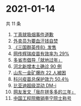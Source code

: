 # 2021-01-14

共 11 条

<!-- BEGIN -->
<!-- 最后更新时间 Thu Jan 14 2021 02:20:44 GMT+0800 (CST) -->
1. [丁真就吸烟事件道歉](https://www.zhihu.com/search?q=丁真抽烟)
1. [外卖员为要血汗钱自焚](https://www.zhihu.com/search?q=外卖员自焚)
1. [《三国群英传8》发售](https://www.zhihu.com/search?q=三国群英传8)
1. [网传辉瑞疫苗有效率为 29%](https://www.zhihu.com/search?q=辉瑞疫苗)
1. [多省市倡导「就地过年」](https://www.zhihu.com/search?q=就地过年)
1. [河北新增本土确诊 90 例](https://www.zhihu.com/search?q=河北新增)
1. [山东一金矿爆炸 22 人被困](https://www.zhihu.com/search?q=山东金矿)
1. [科兴疫苗总保护效力 50.4％](https://www.zhihu.com/search?q=科兴疫苗)
1. [比亚迪超级混动 DM-i](https://www.zhihu.com/search?q=比亚迪)
1. [网友发文「我在拼多多的三年」](https://www.zhihu.com/search?q=我在拼多多的三年)
1. [中国工程院撤销李宁院士称号](https://www.zhihu.com/search?q=李宁院士)
<!-- END -->
